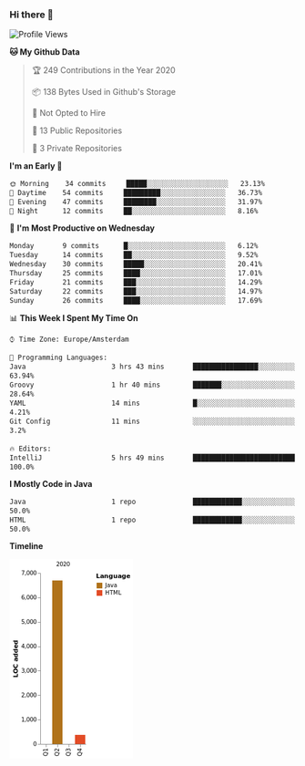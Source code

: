 ### Hi there 👋


<!--START_SECTION:waka-->
![Profile Views](http://img.shields.io/badge/Profile%20Views-1-blue)

**🐱 My Github Data** 

> 🏆 249 Contributions in the Year 2020
 > 
> 📦 138 Bytes Used in Github's Storage 
 > 
> 🚫 Not Opted to Hire
 > 
> 📜 13 Public Repositories 
 > 
> 🔑 3 Private Repositories  
 > 
**I'm an Early 🐤** 

```text
🌞 Morning    34 commits     █████░░░░░░░░░░░░░░░░░░░░   23.13% 
🌆 Daytime    54 commits     █████████░░░░░░░░░░░░░░░░   36.73% 
🌃 Evening    47 commits     ████████░░░░░░░░░░░░░░░░░   31.97% 
🌙 Night      12 commits     ██░░░░░░░░░░░░░░░░░░░░░░░   8.16%

```
📅 **I'm Most Productive on Wednesday** 

```text
Monday       9 commits      █░░░░░░░░░░░░░░░░░░░░░░░░   6.12% 
Tuesday      14 commits     ██░░░░░░░░░░░░░░░░░░░░░░░   9.52% 
Wednesday    30 commits     █████░░░░░░░░░░░░░░░░░░░░   20.41% 
Thursday     25 commits     ████░░░░░░░░░░░░░░░░░░░░░   17.01% 
Friday       21 commits     ███░░░░░░░░░░░░░░░░░░░░░░   14.29% 
Saturday     22 commits     ███░░░░░░░░░░░░░░░░░░░░░░   14.97% 
Sunday       26 commits     ████░░░░░░░░░░░░░░░░░░░░░   17.69%

```


📊 **This Week I Spent My Time On** 

```text
⌚︎ Time Zone: Europe/Amsterdam

💬 Programming Languages: 
Java                     3 hrs 43 mins       ████████████████░░░░░░░░░   63.94% 
Groovy                   1 hr 40 mins        ███████░░░░░░░░░░░░░░░░░░   28.64% 
YAML                     14 mins             █░░░░░░░░░░░░░░░░░░░░░░░░   4.21% 
Git Config               11 mins             ░░░░░░░░░░░░░░░░░░░░░░░░░   3.2%

🔥 Editors: 
IntelliJ                 5 hrs 49 mins       █████████████████████████   100.0%

```

**I Mostly Code in Java** 

```text
Java                     1 repo              ████████████░░░░░░░░░░░░░   50.0% 
HTML                     1 repo              ████████████░░░░░░░░░░░░░   50.0%

```


**Timeline**

![Chart not found](https://raw.githubusercontent.com/powercasgamer/powercasgamer/master/charts/bar_graph.png) 


<!--END_SECTION:waka-->
